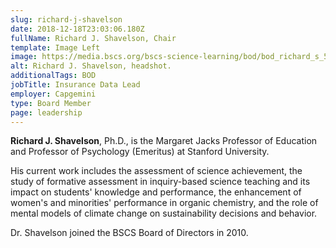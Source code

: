 ```yaml
---
slug: richard-j-shavelson
date: 2018-12-18T23:03:06.180Z
fullName: Richard J. Shavelson, Chair
template: Image Left
image: https://media.bscs.org/bscs-science-learning/bod/bod_richard_s_5x7.jpg
alt: Richard J. Shavelson, headshot.
additionalTags: BOD
jobTitle: Insurance Data Lead
employer: Capgemini
type: Board Member
page: leadership
---
```


**Richard J. Shavelson**, Ph.D., is the Margaret Jacks Professor of Education and Professor of Psychology (Emeritus) at Stanford University.

His current work includes the assessment of science achievement, the study of formative assessment in inquiry-based science teaching and its impact on students' knowledge and performance, the enhancement of women's and minorities' performance in organic chemistry, and the role of mental models of climate change on sustainability decisions and behavior.

Dr. Shavelson joined the BSCS Board of Directors in 2010.

